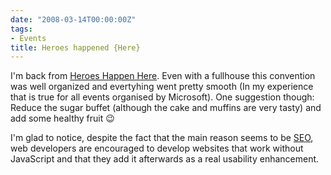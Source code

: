```yaml
---
date: "2008-03-14T00:00:00Z"
tags:
- Events
title: Heroes happened {Here}
---
```

I'm back from [Heroes Happen Here](http://www.microsoft.com/belux/heroeshappenhere/default.aspx). Even with a fullhouse this convention was well organized and evertyhing went pretty smooth (In my experience that is true for all events organised by Microsoft). One suggestion though: Reduce the sugar buffet (although the cake and muffins are very tasty) and add some healthy fruit 😉

I'm glad to notice, despite the fact that the main reason seems to be [SEO](http://en.wikipedia.org/wiki/Search_engine_optimisation), web developers are encouraged to develop websites that work without JavaScript and that they add it afterwards as a real usability enhancement.
